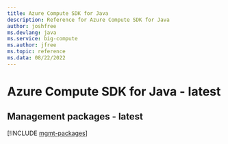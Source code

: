 ```yaml
---
title: Azure Compute SDK for Java
description: Reference for Azure Compute SDK for Java
author: joshfree
ms.devlang: java
ms.service: big-compute
ms.author: jfree
ms.topic: reference
ms.data: 08/22/2022
---
```

# Azure Compute SDK for Java - latest

## Management packages - latest
[!INCLUDE [mgmt-packages](compute-mgmt-index.md)]